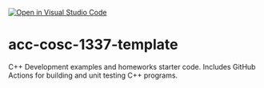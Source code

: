 [![Open in Visual Studio Code](https://classroom.github.com/assets/open-in-vscode-f059dc9a6f8d3a56e377f745f24479a46679e63a5d9fe6f495e02850cd0d8118.svg)](https://classroom.github.com/online_ide?assignment_repo_id=5461091&assignment_repo_type=AssignmentRepo)
# acc-cosc-1337-template
C++ Development examples and homeworks starter code.  Includes GitHub Actions for building and unit testing C++ programs.
